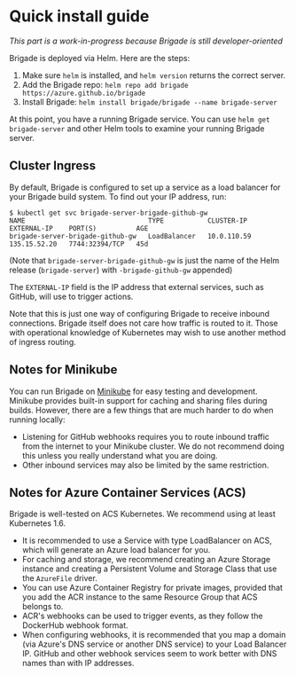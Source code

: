 # Quick install guide

_This part is a work-in-progress because Brigade is still developer-oriented_

Brigade is deployed via Helm. Here are the steps:

1. Make sure `helm` is installed, and `helm version` returns the correct server.
2. Add the Brigade repo: `helm repo add brigade https://azure.github.io/brigade`
3. Install Brigade: `helm install brigade/brigade --name brigade-server`

At this point, you have a running Brigade service. You can use `helm get brigade-server` and other Helm tools to examine your running Brigade server.

## Cluster Ingress

By default, Brigade is configured to set up a service as a load balancer for your Brigade build system. To find out your IP address, run:

```console
$ kubectl get svc brigade-server-brigade-github-gw
NAME                               TYPE           CLUSTER-IP    EXTERNAL-IP    PORT(S)          AGE
brigade-server-brigade-github-gw   LoadBalancer   10.0.110.59   135.15.52.20   7744:32394/TCP   45d
```

(Note that `brigade-server-brigade-github-gw` is just the name of the Helm release (`brigade-server`) with `-brigade-github-gw` appended)

The `EXTERNAL-IP` field is the IP address that external services, such as GitHub, will use to trigger actions.

Note that this is just one way of configuring Brigade to receive inbound connections. Brigade itself does not care how traffic is routed to it. Those with operational knowledge of Kubernetes may wish to use another method of ingress routing.

## Notes for Minikube

You can run Brigade on [Minikube](https://github.com/kubernetes/minikube) for easy testing
and development. Minikube provides built-in support for caching and sharing files during
builds. However, there are a few things that are much harder to do when running locally:

- Listening for GitHub webhooks requires you to route inbound traffic from the internet
  to your Minikube cluster. We do not recommend doing this unless you really understand
  what you are doing.
- Other inbound services may also be limited by the same restriction.

## Notes for Azure Container Services (ACS)

Brigade is well-tested on ACS Kubernetes. We recommend using at least Kubernetes 1.6.

- It is recommended to use a Service with type LoadBalancer on ACS, which will generate
  an Azure load balancer for you.
- For caching and storage, we recommend creating an Azure Storage instance and
  creating a Persistent Volume and Storage Class that use the `AzureFile` driver.
- You can use Azure Container Registry for private images, provided that you
  add the ACR instance to the same Resource Group that ACS belongs to.
- ACR's webhooks can be used to trigger events, as they follow the DockerHub
  webhook format.
- When configuring webhooks, it is recommended that you map a domain (via Azure's
  DNS service or another DNS service) to your Load Balancer IP. GitHub and other
  webhook services seem to work better with DNS names than with IP addresses.
